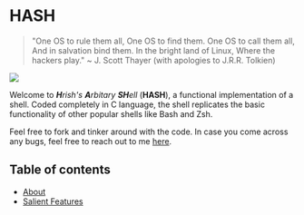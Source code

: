 # HASH

> "One OS to rule them all,
> One OS to find them.
> One OS to call them all,
> And in salvation bind them.
> In the bright land of Linux,
> Where the hackers play."
~ J. Scott Thayer (with apologies to J.R.R. Tolkien)

<img src="https://cdn.discordapp.com/attachments/880398206817685514/888392812696076348/unknown.png">

Welcome to ***H**rish's **A**rbitary **SH**ell* (**HASH**), a functional implementation of a shell. Coded completely in C language, the shell replicates the basic functionality of other popular shells like Bash and Zsh.

Feel free to fork and tinker around with the code. In case you come across any bugs, feel free to reach out to me [here](mailto:hrishi.narayanan@research.iiit.ac.in). 

## Table of contents
- [About](#About)
- [Salient Features](#Salient-features)

